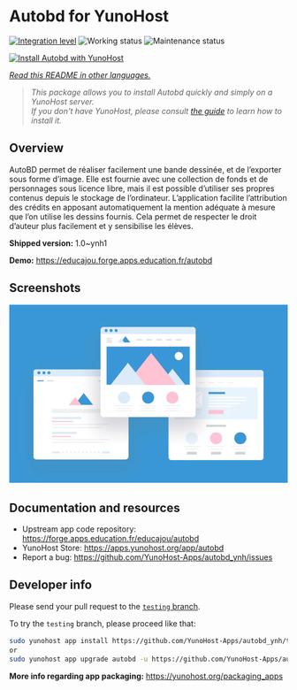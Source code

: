 <!--
N.B.: This README was automatically generated by <https://github.com/YunoHost/apps/tree/master/tools/readme_generator>
It shall NOT be edited by hand.
-->

# Autobd for YunoHost

[![Integration level](https://dash.yunohost.org/integration/autobd.svg)](https://ci-apps.yunohost.org/ci/apps/autobd/) ![Working status](https://ci-apps.yunohost.org/ci/badges/autobd.status.svg) ![Maintenance status](https://ci-apps.yunohost.org/ci/badges/autobd.maintain.svg)

[![Install Autobd with YunoHost](https://install-app.yunohost.org/install-with-yunohost.svg)](https://install-app.yunohost.org/?app=autobd)

*[Read this README in other languages.](./ALL_README.md)*

> *This package allows you to install Autobd quickly and simply on a YunoHost server.*  
> *If you don't have YunoHost, please consult [the guide](https://yunohost.org/install) to learn how to install it.*

## Overview

AutoBD permet de réaliser facilement une bande dessinée, et de l’exporter sous forme d’image. Elle est fournie avec une collection de fonds et de personnages sous licence libre, mais il est possible d’utiliser ses propres contenus depuis le stockage de l’ordinateur. L’application facilite l’attribution des crédits en apposant automatiquement la mention adéquate à mesure que l’on utilise les dessins fournis. Cela permet de respecter le droit d’auteur plus facilement et y sensibilise les élèves.


**Shipped version:** 1.0~ynh1

**Demo:** <https://educajou.forge.apps.education.fr/autobd>

## Screenshots

![Screenshot of Autobd](./doc/screenshots/example.jpg)

## Documentation and resources

- Upstream app code repository: <https://forge.apps.education.fr/educajou/autobd>
- YunoHost Store: <https://apps.yunohost.org/app/autobd>
- Report a bug: <https://github.com/YunoHost-Apps/autobd_ynh/issues>

## Developer info

Please send your pull request to the [`testing` branch](https://github.com/YunoHost-Apps/autobd_ynh/tree/testing).

To try the `testing` branch, please proceed like that:

```bash
sudo yunohost app install https://github.com/YunoHost-Apps/autobd_ynh/tree/testing --debug
or
sudo yunohost app upgrade autobd -u https://github.com/YunoHost-Apps/autobd_ynh/tree/testing --debug
```

**More info regarding app packaging:** <https://yunohost.org/packaging_apps>
